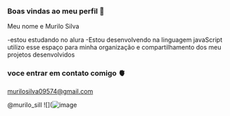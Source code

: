 ### Boas vindas ao meu perfil 🖤

Meu nome e Murilo Silva

-estou estudando no alura 
-Estou desenvolvendo na linguagem javaScript
utilizo esse espaço para minha organização e compartilhamento dos meu projetos desenvolvidos

### voce entrar em contato comigo 🫀 

murilosilva09574@gmail.com

@murilo_sill
![](![image](https://github.com/murilohenriquedasilva2d/murilohenriquedasilva2d/assets/169212764/4b24c179-3222-476f-978b-d05aec371ae6)
